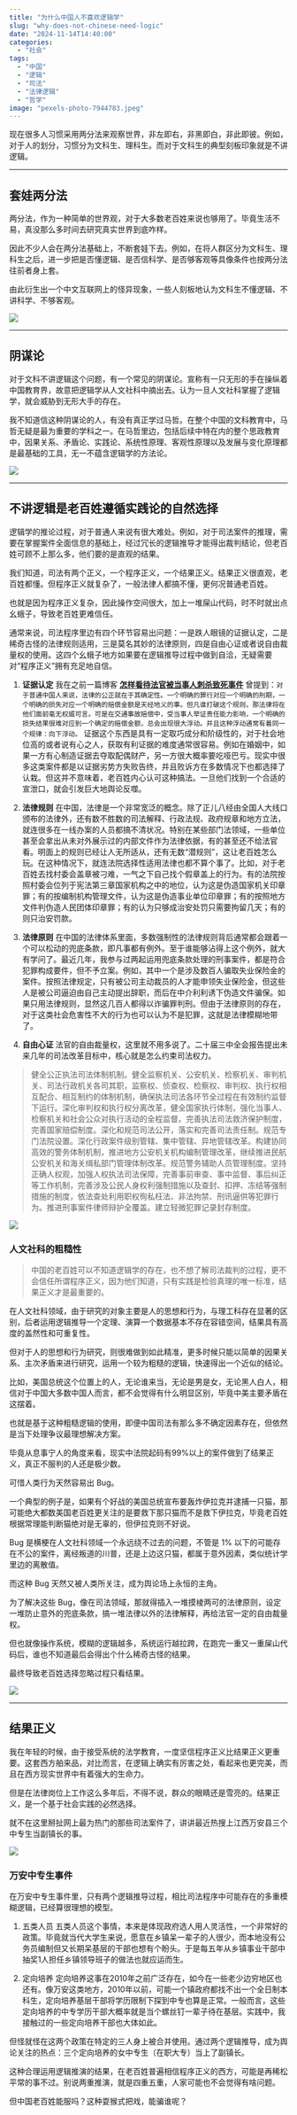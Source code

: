 ```yaml
---
title: "为什么中国人不喜欢逻辑学"
slug: "why-does-not-chinese-need-logic"
date: "2024-11-14T14:40:00"
categories: 
  - "社会"
tags:   
  - "中国"
  - "逻辑"
  - "司法"
  - "法律逻辑"
  - "哲学"
image: "pexels-photo-7944783.jpeg"
---
```

现在很多人习惯采用两分法来观察世界，非左即右，非黑即白，非此即彼。例如，对于人的划分，习惯分为文科生、理科生。而对于文科生的典型刻板印象就是不讲逻辑。<!--more-->

---

## 套娃两分法
两分法，作为一种简单的世界观，对于大多数老百姓来说也够用了。毕竟生活不易，真没那么多时间去研究真实世界到底咋样。

因此不少人会在两分法基础上，不断套娃下去。例如，在将人群区分为文科生、理科生之后，进一步把是否懂逻辑、是否信科学、是否够客观等具像条件也按两分法往前者身上套。

由此衍生出一个中文互联网上的怪异现象，一些人刻板地认为文科生不懂逻辑、不讲科学、不够客观。

![](VIX7qM3QfwxnSXWr.jpeg)  


---

## 阴谋论
对于文科不讲逻辑这个问题，有一个常见的阴谋论。宣称有一只无形的手在操纵着中国教育界，故意把逻辑学从人文社科中摘出去。认为一旦人文社科掌握了逻辑学，就会威胁到无形大手的存在。

我不知道信这种阴谋论的人，有没有真正学过马哲。在整个中国的文科教育中，马哲无疑是最为重要的学科之一。在马哲里边，包括后续中特在内的整个思政教育中，因果关系、矛盾论、实践论、系统性原理、客观性原理以及发展与变化原理都是最基础的工具，无一不蕴含逻辑学的方法论。  

![](mWUYEepy14rzWX38.jpeg)  


---

## 不讲逻辑是老百姓遵循实践论的自然选择
逻辑学的推论过程，对于普通人来说有很大难处。例如，对于司法案件的推理，需要在掌握案件全面信息的基础上，经过冗长的逻辑推导才能得出裁判结论，但老百姓可顾不上那么多，他们要的是直观的结果。

我们知道，司法有两个正义，一个程序正义，一个结果正义。结果正义很直观，老百姓都懂。但程序正义就复杂了，一般法律人都搞不懂，更何况普通老百姓。

也就是因为程序正义复杂，因此操作空间很大，加上一堆屎山代码，时不时就出点幺蛾子，导致老百姓更难信任。

通常来说，司法程序里边有四个环节容易出问题：一是跌人眼镜的证据认定，二是稀奇古怪的法律规则适用，三是莫名其妙的法律原则，四是自由心证或者说自由裁量权的使用。这四个幺蛾子地方如果要在逻辑推导过程中做到自洽，无疑需要对“程序正义”拥有充足地自信。


1. **证据认定**
   我在之前一篇博客 [**怎样看待法官被当事人刺杀致死事件**](https://hyruo.com/article/how-to-view-the-incident-of-a-judge-being-murdered/) 曾提到：`对于普通中国人来说，法律的公正就在于其确定性。一个明确的罪行对应一个明确的刑期，一个明确的损失对应一个明确的赔偿金额是天经地义的事。但凡谁打破这个规则，那法律将在他们面前毫无权威可言。可是在交通事故赔偿中，受当事人举证责任能力影响，一个明确的损失结果很难对应到一个确定的赔偿金额，总会出现很大浮动。并且这种浮动通常有着同一个规律：向下浮动。` 证据这个东西是具有一定取巧成分和阶级性的，对于社会地位高的或者说有心之人，获取有利证据的难度通常很容易。例如在婚姻中，如果一方有心制造证据去夺取配偶财产，另一方很大概率要吃哑巴亏。现实中很多这类案件都是以证据劣势方失败告终，并且败诉方在多数情况下也都选择了认栽。但这并不意味着，老百姓内心认可这种搞法。一旦他们找到一个合适的宣泄口，就会引发巨大地舆论反噬。
   
2. **法律规则**
   在中国，法律是一个非常宽泛的概念。除了正儿八经由全国人大线口颁布的法律外，还有数不胜数的司法解释、行政法规、政府规章和地方立法，就连很多在一线办案的人员都搞不清状况。特别在某些部门法领域，一些单位甚至会拿出从未对外展示过的内部文件作为法律依据，有的甚至还不给法官看。明面上的规则已经让人无所适从，还有无数“潜规则”，这让老百姓怎么玩。在这种情况下，就连法院选择性适用法律也都不算个事了。比如，对于老百姓去找村委会盖章被刁难，一气之下自己找个假章盖上的行为。有的法院按照村委会位列于宪法第三章国家机构之中的地位，认为这是伪造国家机关印章罪；有的按编制机构管理文件，认为这是伪造事业单位印章罪；有的按照地方文件判伪造人民团体印章罪；有的认为只够成治安处罚只需要拘留几天；有的则只治安罚款。  
   
3. **法律原则**
   在中国的法律体系里面，多数强制性的法律规则背后通常都会跟着一个可以松动的兜底条款，即凡事都有例外。至于谁能够沾得上这个例外，就大有学问了。最近几年，我参与过两起运用兜底条款处理的刑事案件，都是符合犯罪构成要件，但不予立案。例如，其中一个是涉及数百人骗取失业保险金的案件。按照法律规定，只有被公司主动裁员的人才能申领失业保险金，但这些人是被公司逼迫由自己主动提出辞职，而后在中介利利诱下伪造文件骗保。如果只用法律规则，显然这几百人都得以诈骗罪判刑。但由于法律原则的存在，对于这类社会危害性不大的行为也可以认为不是犯罪，这就是法律模糊地带了。
   
4. **自由心证**
  法官的自由裁量权，这里就不用多说了。二十届三中全会报告提出未来几年的司法改革目标中，核心就是怎么约束司法权力。
> 健全公正执法司法体制机制。健全监察机关、公安机关、检察机关、审判机关、司法行政机关各司其职，监察权、侦查权、检察权、审判权、执行权相互配合、相互制约的体制机制，确保执法司法各环节全过程在有效制约监督下运行。深化审判权和执行权分离改革，健全国家执行体制，强化当事人、检察机关和社会公众对执行活动的全程监督。完善执法司法救济保护制度，完善国家赔偿制度。深化和规范司法公开，落实和完善司法责任制。规范专门法院设置。深化行政案件级别管辖、集中管辖、异地管辖改革。构建协同高效的警务体制机制，推进地方公安机关机构编制管理改革，继续推进民航公安机关和海关缉私部门管理体制改革。规范警务辅助人员管理制度。坚持正确人权观，加强人权执法司法保障，完善事前审查、事中监督、事后纠正等工作机制，完善涉及公民人身权利强制措施以及查封、扣押、冻结等强制措施的制度，依法查处利用职权徇私枉法、非法拘禁、刑讯逼供等犯罪行为。推进刑事案件律师辩护全覆盖。建立轻微犯罪记录封存制度。

![](yGqz1JWbDR5b9fc2.jpeg)  


### 人文社科的粗糙性

> 中国的老百姓可以不知道逻辑学的存在，也不想了解司法裁判的过程，更不会信任所谓程序正义，因为他们知道，只有实践是检验真理的唯一标准，结果正义才是最重要的。

在人文社科领域，由于研究的对象主要是人的思想和行为，与理工科存在显著的区别，后者运用逻辑推导一个定理、演算一个数据基本不存在容错空间，结果具有高度的盖然性和可重复性。

但对于人的思想和行为研究，则很难做到如此精准，更多时候只能以简单的因果关系、主次矛盾来进行研究，运用一个较为粗糙的逻辑，快速得出一个近似的结论。

比如，美国总统这个位置上的人，无论谁来当，无论是男是女，无论黑人白人，相信对于中国大多数中国人而言，都不会觉得有什么明显区别，毕竟中美主要矛盾在这摆着。

也就是基于这种粗糙逻辑的使用，即便中国司法有那么多不确定因素存在，但依然是当下处理争议最理想解决方案。

毕竟从息事宁人的角度来看，现实中法院起码有99%以上的案件做到了结果正义，真正不服判的人还是极少数。

可惜人类行为天然容易出 Bug。

一个典型的例子是，如果有个好战的美国总统宣布要轰炸伊拉克并逮捕一只猫，那可能绝大都数美国老百姓更关注的是要救下那只猫而不是救下伊拉克，毕竟老百姓根据常理能判断猫绝对是无辜的，但伊拉克则不好说。

Bug 是横梗在人文社科领域一个永远绕不过去的问题，不管是 1% 以下的可能存在不公的案件，离经叛道的川普，还是上边这只猫，都属于意外因素，类似统计学里边的离散值。

而这种 Bug 天然又被人类所关注，成为舆论场上永恒的主角。

为了解决这些 Bug，像在司法领域，那就得插入一堆摸棱两可的法律原则，设定一堆防止意外的兜底条款，搞一堆法律以外的法律解释，再给法官一定的自由裁量权。

但也就像操作系统，模糊的逻辑越多，系统运行越拉跨，在跑完一重又一重屎山代码后，谁也不知道最后会得出个什么稀奇古怪的结果。

最终导致老百姓选择忽略过程只看结果。

![](pexels-photo-8431787.webp)  


---

## 结果正义


我在年轻的时候，由于接受系统的法学教育，一度坚信程序正义比结果正义更重要。这套西方舶来品，对比而言，在逻辑上确实有厉害之处，看起来也更完美，而且在西方现实世界中有着强大的生命力。

但是在法律岗位上工作这么多年后，不得不说，群众的眼睛还是雪亮的。结果正义，是一个基于社会实践的必然选择。

就不在这里掰扯网上最为热门的那些司法案件了，讲讲最近热搜上江西万安县三个中专生当副镇长的事。


![](g7p05G0JQX59kBwu.jpeg)  

### 万安中专生事件
在万安中专生事件里，只有两个逻辑推导过程，相比司法程序中可能存在的多重模糊逻辑，已经算很理想的模型。

1. 五类人员
五类人员这个事情，本来是体现政府选人用人灵活性，一个非常好的政策。毕竟就当代大学生来说，愿意在乡镇呆一辈子的人很少，而本地没有公务员编制但又长期呆基层的干部也想有个盼头。于是每五年从乡镇事业干部中抽奖1人担任乡镇领导班子的做法也就应运而生。

2. 定向培养
定向培养这事在2010年之前广泛存在，如今在一些老少边穷地区也还有。像万安这类地方，2010年以前，可能一个镇政府都找不出一个全日制本科生，定向培养基层干部将学历限制下探到中专也算是正常。一般而言，这些定向培养的中专学历干部大概率就是当个螺丝钉一辈子待在基层。实践中，我接触过的一些定向培养干部也大体如此。

但怪就怪在这两个政策在特定的三人身上被合并使用。通过两个逻辑推导，成为舆论关注的热点：三个定向培养的女中专生（在职大专）当上了副镇长。

这种合理运用逻辑推演的结果，在老百姓普遍相信程序正义的西方，可能是再稀松平常的事不过。别说两重推演，就是四重五重，人家可能也不会觉得有啥问题。

但中国老百姓能服吗？这种耍猴式把戏，能骗谁呢？
